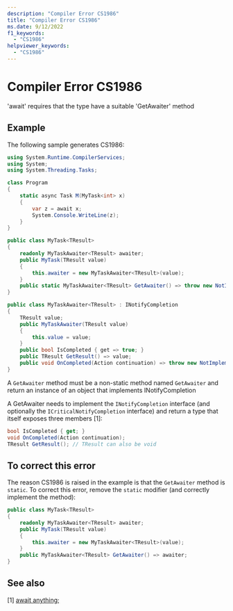 ```yaml
---
description: "Compiler Error CS1986"
title: "Compiler Error CS1986"
ms.date: 9/12/2022
f1_keywords:
  - "CS1986"
helpviewer_keywords:
  - "CS1986"
---
```

# Compiler Error CS1986

'await' requires that the type have a suitable 'GetAwaiter' method

## Example

 The following sample generates CS1986:

```csharp
using System.Runtime.CompilerServices;
using System;
using System.Threading.Tasks;

class Program
{
    static async Task M(MyTask<int> x)
    {
        var z = await x;
        System.Console.WriteLine(z);
    }
}

public class MyTask<TResult>
{
    readonly MyTaskAwaiter<TResult> awaiter;
    public MyTask(TResult value)
    {
        this.awaiter = new MyTaskAwaiter<TResult>(value);
    }
    public static MyTaskAwaiter<TResult> GetAwaiter() => throw new NotImplementedException();
}

public class MyTaskAwaiter<TResult> : INotifyCompletion
{
    TResult value;
    public MyTaskAwaiter(TResult value)
    {
        this.value = value;
    }
    public bool IsCompleted { get => true; }
    public TResult GetResult() => value;
    public void OnCompleted(Action continuation) => throw new NotImplementedException();
}
```

A `GetAwaiter` method must be a non-static method named `GetAwaiter` and return an instance of an object that implements INotifyCompletion

A GetAwaiter needs to implement the `INotifyCompletion` interface (and optionally the `ICriticalNotifyCompletion` interface) and return a type that itself exposes three members [1]:

```csharp
bool IsCompleted { get; }
void OnCompleted(Action continuation);
TResult GetResult(); // TResult can also be void
```

## To correct this error

The reason CS1986 is raised in the example is that the `GetAwaiter` method is `static`.  To correct this error, remove the `static` modifier (and correctly implement the method):

```csharp
public class MyTask<TResult>
{
    readonly MyTaskAwaiter<TResult> awaiter;
    public MyTask(TResult value)
    {
        this.awaiter = new MyTaskAwaiter<TResult>(value);
    }
    public MyTaskAwaiter<TResult> GetAwaiter() => awaiter;
}
```

## See also

[1] [await anything;](https://devblogs.microsoft.com/pfxteam/await-anything/)
